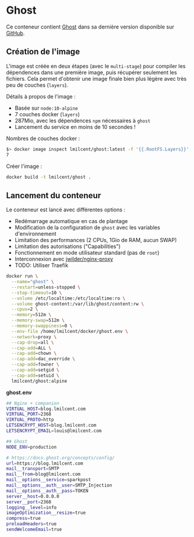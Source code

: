 # Ghost

Ce conteneur contient [Ghost](https://ghost.org) dans sa dernière version disponible sur [GitHub](https://github.com/TryGhost/Ghost/releases).


## Création de l'image

L'image est créée en deux étapes (avec le `multi-stage`) pour compiler les dépendences dans une première image, puis récupérer seulement les fichiers.
Cela permet d'obtenir une image finale bien plus légère avec très peu de couches (`layers`).

Détails à propos de l'image :

* Basée sur `node:10-alpine`
* 7 couches docker (`layers`)
* 287Mio, avec les dépendences `npm` nécessaires à `ghost`
* Lancement du service en moins de 10 secondes !

Nombres de couches docker :

```bash
$> docker image inspect lmilcent/ghost:latest -f '{{.RootFS.Layers}}' | wc -w
7
```

Créer l'image :

```bash
docker build -t lmilcent/ghost .
```


## Lancement du conteneur

Le conteneur est lancé avec différentes options :

* Redémarrage automatique en cas de plantage
* Modification de la configuration de `ghost` avec les variables d'environnement
* Limitation des performances (2 CPUs, 1Gio de RAM, aucun SWAP)
* Limitation des autorisations ("Capabilities")
* Fonctionnement en mode utilisateur standard (pas de `root`)
* Interconnexion avec [jwilder/nginx-proxy](https://github.com/jwilder/nginx-proxy)
* TODO: Utiliser Traefik


```bash
docker run \
  --name="ghost" \
  --restart=unless-stopped \
  --stop-timeout=10 \
  --volume /etc/localtime:/etc/localtime:ro \
  --volume ghost-content:/var/lib/ghost/content:rw \
  --cpus=2 \
  --memory=512m \
  --memory-swap=512m \
  --memory-swappiness=0 \
  --env-file /home/lmilcent/docker/ghost.env \
  --network=proxy \
  --cap-drop=all \
  --cap-add=ALL \
  --cap-add=chown \
  --cap-add=dac_override \
  --cap-add=fowner \
  --cap-add=setgid \
  --cap-add=setuid \
  lmilcent/ghost:alpine
```

**ghost.env**

```bash
## Nginx + companion
VIRTUAL_HOST=blog.lmilcent.com
VIRTUAL_PORT=2368
VIRTUAL_PROTO=http
LETSENCRYPT_HOST=blog.lmilcent.com 
LETSENCRYPT_EMAIL=louis@lmilcent.com

## Ghost
NODE_ENV=production

# https://docs.ghost.org/concepts/config/
url=https://blog.lmilcent.com
mail__transport=SMTP 
mail__from=blog@lmilcent.com 
mail__options__service=sparkpost 
mail__options__auth__user=SMTP_Injection 
mail__options__auth__pass=TOKEN 
server__host=0.0.0.0
server__port=2368
logging__level=info 
imageOptimization__resize=true
compress=true 
preloadHeaders=true
sendWelcomeEmail=true
```
